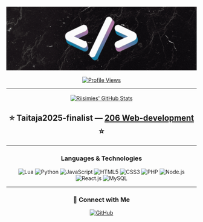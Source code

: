 <p align="center">
    <a href="#">
        <img src="./profile.gif" alt="Riisimies GIF">
    </a>
</p>

<div align="center">
    <a href="https://github.com/Riisimies">
        <img width="200" height="28" src="https://komarev.com/ghpvc/?username=Riisimies&style=flat-square&color=000000" alt="Profile Views"/>
    </a>
</div>

<hr />

<div align="center">
    <a href="https://github.com/Riisimies">
        <img align="center" src="https://github-readme-stats.vercel.app/api?username=Riisimies&show_icons=true&hide_border=true&count_private=true&title_color=695497&text_color=695497&icon_color=695497&bg_color=121212" alt="Riisimies' GitHub Stats" />
    </a>
</div>

<div align="center">
    <h2>⭐ Taitaja2025-finalist — <a href="https://www.skillsfinland.fi/taitaja-tapahtuma" target="_blank">206 Web-development</a> ⭐</h2>
</div>

<hr />

<h3 align="center">Languages & Technologies</h3>

<div align="center">
    <img alt="Lua" src="https://img.shields.io/badge/Lua-2C2D72?style=for-the-badge&logo=lua&logoColor=white" />
    <img alt="Python" src="https://img.shields.io/badge/Python-3776AB?style=for-the-badge&logo=python&logoColor=white" />
    <img alt="JavaScript" src="https://img.shields.io/badge/JavaScript-323330?style=for-the-badge&logo=javascript&logoColor=F7DF1E" />
    <img alt="HTML5" src="https://img.shields.io/badge/HTML5-E34F26?style=for-the-badge&logo=html5&logoColor=white" />
    <img alt="CSS3" src="https://img.shields.io/badge/CSS3-1572B6?style=for-the-badge&logo=css3&logoColor=white" />
    <img alt="PHP" src="https://img.shields.io/badge/PHP-777BB4?style=for-the-badge&logo=php&logoColor=white" />
    <img alt="Node.js" src="https://img.shields.io/badge/Node.js-339933?style=for-the-badge&logo=node.js&logoColor=white" />
    <img alt="React.js" src="https://img.shields.io/badge/React.js-61DAFB?style=for-the-badge&logo=react&logoColor=white" />
    <img alt="MySQL" src="https://img.shields.io/badge/MySQL-00000F?style=for-the-badge&logo=mysql&logoColor=white" />
</div>

<hr />

<div align="center">
    <h3>💬 Connect with Me</h3>
    <p>
        <a href="https://github.com/Riisimies" target="_blank">
            <img alt="GitHub" src="https://img.shields.io/badge/GitHub-181717?style=for-the-badge&logo=github&logoColor=white" />
        </a>
    </p>
</div>
